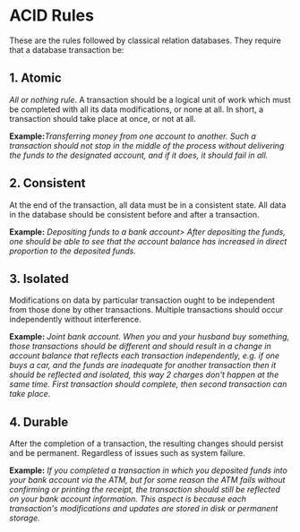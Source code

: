 # ACID Rules

These are the rules followed by classical relation databases. They require that a database transaction be:

## 1. Atomic

_All or nothing rule_. A transaction should be a logical unit of work which must be completed with all its data modifications, or none at all. In short, a transaction should take place at once, or not at all.

**Example:**_Transferring money from one account to another. Such a transaction should not stop in the middle of the process without delivering the funds to the designated account, and if it does, it should fail in all._

## 2. Consistent

At the end of the transaction, all data must be in a consistent state. All data in the database should be consistent before and after a transaction.

**Example:** _Depositing funds to a bank account> After depositing the funds, one should be able to see that the account balance has increased in direct proportion to the deposited funds._

## 3. Isolated

Modifications on data by particular transaction ought to be independent from those done by other transactions. Multiple transactions should occur independently without interference.

**Example:** _Joint bank account. When you and your husband buy something, those transactions should be different and should result in a change in account balance that reflects each transaction independently, e.g. if one buys a car, and the funds are inadequate for another transaction then it should be reflected and isolated, this way 2 charges don't happen at the same time. First transaction should complete, then second transaction can take place_.

## 4. Durable

After the completion of a transaction, the resulting changes should persist and be permanent. Regardless of issues such as system failure.

**Example:** _If you completed a transaction in which you deposited funds into your bank account via the ATM, but for some reason the ATM fails without confirming or printing the receipt, the transaction should still be reflected on your bank account information. This aspect is because each transaction's modifications and updates are stored in disk or permanent storage._
